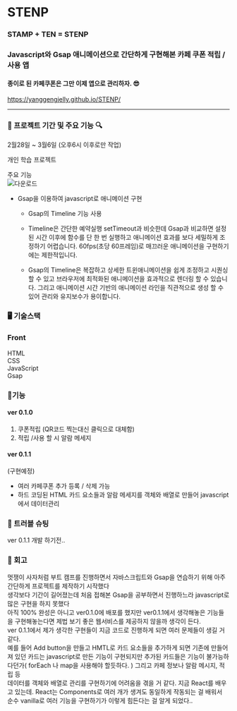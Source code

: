 # STENP 

### STAMP + TEN = STENP

### <b>Javascript</b>와 <b>Gsap</b> 애니메이션으로 간단하게 구현해본 카페 쿠폰 적립 / 사용 앱 

#### 종이로 된 카페쿠폰은 그만 이제 앱으로 관리하자. 😎

https://yanggengjelly.github.io/STENP/

---

### 📆 프로젝트 기간 및 주요 기능 🔍

2월28일 ~ 3월6일 (오후6시 이후로만 작업)

개인 학습 프로젝트 

주요 기능 <br>
![다운로드](https://github.com/yanggengjelly/STENP/assets/143192787/ad9dac50-4e3f-46cc-9055-07dfa552b699)

+ Gsap을 이용하여 javascript로 애니메이션 구현
  
  + Gsap의 Timeline 기능 사용
    
  +  Timeline은 간단한 예약실행 setTimeout과 비슷한데 Gsap과 비교하면 설정된 시간 이후에 함수를 단 한 번 실행하고 애니메이션 효과를 보다 세밀하게 조정하기 어렵습니다. 60fps(초당 60프레임)로 매끄러운 애니메이션을 구현하기에는 제한적입니다.

  + Gsap의 Timeline은 복잡하고 상세한 트윈애니메이션을 쉽게 조정하고 시퀀싱할 수 있고 브라우저에 최적화된 애니메이션을 효과적으로 렌더링 할 수 있습니다. 그리고 애니메이션 시간 기반의 애니메이션 라인을 직관적으로 생성 할 수 있어 관리와 유지보수가 용이합니다.
 
### 🖥️ 기술스택
### Front

HTML<br>
CSS<br>
JavaScript<br>
Gsap<br>

### 🔧기능
#### ver 0.1.0
1. 쿠폰적립 (QR코드 찍는대신 클릭으로 대체함)
2. 적립 /사용 할 시 알람 메세지
#### ver 0.1.1 
(구현예정)
 + 여러 카페쿠폰 추가 등록 / 삭제 가능
 + 하드 코딩된 HTML 카드 요소들과 알람 메세지를  객체와 배열로 만들어 javascript에서 데이터관리 

### 🔧 트러블 슈팅
ver 0.1.1 개발 하기전..

### 🌹 회고

멋쟁이 사자처럼 부트 캠프를 진행하면서 자바스크립트와 Gsap을 연습하기 위해 아주 간단하게 프로젝트를 제작하기 시작했다<br>
생각보다 기간이 길어졌는데 처음 접해본 Gsap을 공부하면서 진행하느라 javascript로 많은 구현을 하지 못했다 <br> 
아직 100% 완성은 아니고 ver0.1.0에 배포를 했지만 ver0.1.1에서 생각해놓은 기능들을 구현해놓는다면 제법 보기 좋은 웹서비스를 제공하지 않을까 생각이 든다.<br> 
ver 0.1.1에서 제가 생각한 구현들이 지금 코드로 진행하게 되면 여러 문제들이 생길 거 같다. <br> 
예를 들어 Add button을 만들고 HMTL로 카드 요소들을 추가하게 되면 기존에 만들어져 있던 카드는 javascript로 만든 기능이 구현되지만 
추가된 카드들은 기능이 불가능하다던가( forEach 나 map을 사용해야 할듯하다. ) 그리고 카페 정보나 알람 메시지, 적립 등 <br>
데이터를 객체와 배열로 관리를 구현하기에 어려움을 겪을 거 같다.
지금 React를 배우고 있는데. React는 Components로 여러 개가 생겨도 동일하게 작동되는 걸 배워서 <br>
순수 vanilla로 여러 기능을 구현하기가 이렇게 힘든다는 걸 알게 되었다..


